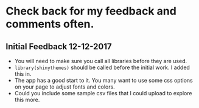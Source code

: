 # Check back for my feedback and comments often. 


## Initial Feedback 12-12-2017

- You will need to make sure you call all libraries before they are used. 
- `library(shinythemes)` should be called before the initial work. I added this in. 
- The app has a good start to it. You many want to use some css options on your page to adjust fonts and colors. 
- Could you include some sample csv files that I could upload to explore this more. 